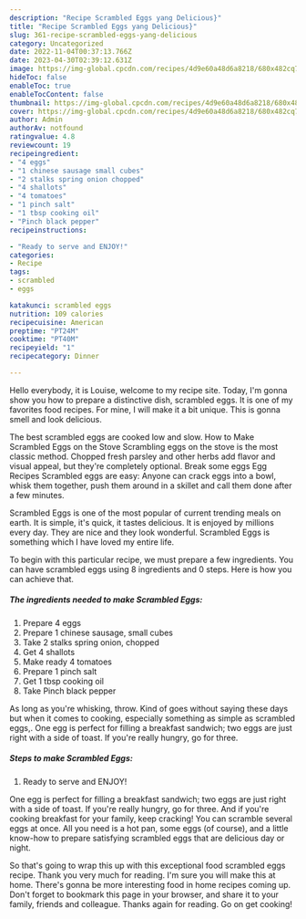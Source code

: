 ```yaml
---
description: "Recipe Scrambled Eggs yang Delicious}"
title: "Recipe Scrambled Eggs yang Delicious}"
slug: 361-recipe-scrambled-eggs-yang-delicious
category: Uncategorized
date: 2022-11-04T00:37:13.766Z
date: 2023-04-30T02:39:12.631Z
image: https://img-global.cpcdn.com/recipes/4d9e60a48d6a8218/680x482cq70/scrambled-eggs-recipe-main-photo.jpg
hideToc: false
enableToc: true
enableTocContent: false
thumbnail: https://img-global.cpcdn.com/recipes/4d9e60a48d6a8218/680x482cq70/scrambled-eggs-recipe-main-photo.jpg
cover: https://img-global.cpcdn.com/recipes/4d9e60a48d6a8218/680x482cq70/scrambled-eggs-recipe-main-photo.jpg
author: Admin
authorAv: notfound
ratingvalue: 4.8
reviewcount: 19
recipeingredient:
- "4 eggs"
- "1 chinese sausage small cubes"
- "2 stalks spring onion chopped"
- "4 shallots"
- "4 tomatoes"
- "1 pinch salt"
- "1 tbsp cooking oil"
- "Pinch black pepper"
recipeinstructions:

- "Ready to serve and ENJOY!"
categories:
- Recipe
tags:
- scrambled
- eggs

katakunci: scrambled eggs 
nutrition: 109 calories
recipecuisine: American
preptime: "PT24M"
cooktime: "PT40M"
recipeyield: "1"
recipecategory: Dinner

---
```



Hello everybody, it is Louise, welcome to my recipe site. Today, I'm gonna show you how to prepare a distinctive dish, scrambled eggs. It is one of my favorites food recipes. For mine, I will make it a bit unique. This is gonna smell and look delicious.

The best scrambled eggs are cooked low and slow. How to Make Scrambled Eggs on the Stove Scrambling eggs on the stove is the most classic method. Chopped fresh parsley and other herbs add flavor and visual appeal, but they&#39;re completely optional. Break some eggs Egg Recipes Scrambled eggs are easy: Anyone can crack eggs into a bowl, whisk them together, push them around in a skillet and call them done after a few minutes.

Scrambled Eggs is one of the most popular of current trending meals on earth. It is simple, it's quick, it tastes delicious. It is enjoyed by millions every day. They are nice and they look wonderful. Scrambled Eggs is something which I have loved my entire life.


To begin with this particular recipe, we must prepare a few ingredients. You can have scrambled eggs using 8 ingredients and 0 steps. Here is how you can achieve that.

<!--inarticleads1-->

##### The ingredients needed to make Scrambled Eggs:

1. Prepare 4 eggs
1. Prepare 1 chinese sausage, small cubes
1. Take 2 stalks spring onion, chopped
1. Get 4 shallots
1. Make ready 4 tomatoes
1. Prepare 1 pinch salt
1. Get 1 tbsp cooking oil
1. Take Pinch black pepper


As long as you&#39;re whisking, throw. Kind of goes without saying these days but when it comes to cooking, especially something as simple as scrambled eggs,. One egg is perfect for filling a breakfast sandwich; two eggs are just right with a side of toast. If you&#39;re really hungry, go for three. 

<!--inarticleads2-->

##### Steps to make Scrambled Eggs:


1. Ready to serve and ENJOY!

One egg is perfect for filling a breakfast sandwich; two eggs are just right with a side of toast. If you&#39;re really hungry, go for three. And if you&#39;re cooking breakfast for your family, keep cracking! You can scramble several eggs at once. All you need is a hot pan, some eggs (of course), and a little know-how to prepare satisfying scrambled eggs that are delicious day or night. 

So that's going to wrap this up with this exceptional food scrambled eggs recipe. Thank you very much for reading. I'm sure you will make this at home. There's gonna be more interesting food in home recipes coming up. Don't forget to bookmark this page in your browser, and share it to your family, friends and colleague. Thanks again for reading. Go on get cooking!
